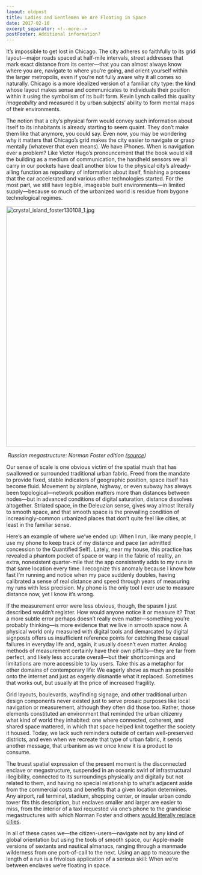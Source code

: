 ```yaml
---
layout: oldpost
title: Ladies and Gentlemen We Are Floating in Space
date: 2017-02-16
excerpt_separator: <!--more-->
postFooter: Additional information?
---
```


It’s impossible to get lost in Chicago. The city adheres so faithfully to its grid layout—major roads spaced at half-mile intervals, street addresses that mark exact distance from its center—that you can almost always know where you are, navigate to where you’re going, and orient yourself within the larger metropolis, even if you’re not fully aware why it all comes so naturally. Chicago is a more idealized version of a familiar city type: the kind whose layout makes sense and communicates to individuals their position within it using the symbolism of its built form. Kevin Lynch called this quality <em>imageability</em> and measured it by urban subjects’ ability to form mental maps of their environments.

The notion that a city’s physical form would convey such information about itself to its inhabitants is already starting to seem quaint. They don’t make them like that anymore, you could say. Even now, you may be wondering why it matters that Chicago’s grid makes the city easier to navigate or grasp mentally (whatever that even means). We have iPhones. When is navigation ever a problem? Like Victor Hugo’s pronouncement that the book would kill the building as a medium of communication, the handheld sensors we all carry in our pockets have dealt another blow to the physical city’s already-ailing function as repository of information about itself, finishing a process that the car accelerated and various other technologies started. For the most part, we still have legible, imageable built environments—in limited supply—because so much of the urbanized world is residue from bygone technological regimes.

<img class="alignnone size-full wp-image-1561 aligncenter" src="https://kneelingbus.files.wordpress.com/2017/02/crystal_island_foster130108_1.jpg" alt="crystal_island_foster130108_1.jpg" width="900" height="638" />

<em> Russian megastructure: Norman Foster edition (<a href="http://www.e-architect.co.uk/moscow/crystal-island-tower">source</a>)</em>

Our sense of scale is one obvious victim of the spatial mush that has swallowed or surrounded traditional urban fabric. Freed from the mandate to provide fixed, stable indicators of geographic position, space itself has become fluid. Movement by airplane, highway, or even subway has always been topological—network position matters more than distances between nodes—but in advanced conditions of digital saturation, distance dissolves altogether. Striated space, in the Deleuzian sense, gives way almost literally to smooth space, and that smooth space is the prevailing condition of increasingly-common urbanized places that don’t quite feel like cities, at least in the familiar sense.

Here’s an example of where we’ve ended up: When I run, like many people, I use my phone to keep track of my distance and pace (an admitted concession to the Quantified Self). Lately, near my house, this practice has revealed a phantom pocket of space or warp in the fabric of reality, an extra, nonexistent quarter-mile that the app consistently adds to my runs in that same location every time. I recognize this anomaly because I know how fast I’m running and notice when my pace suddenly doubles, having calibrated a sense of real distance and speed through years of measuring my runs with less precision. My phone is the only tool I ever use to measure distance now, yet I know it’s wrong.

If the measurement error were less obvious, though, the spasm I just described wouldn’t register. How would anyone notice it or measure it? That a more subtle error perhaps doesn’t really even matter—something you’re probably thinking—is more evidence that we live in smooth space now. A physical world only measured with digital tools and demarcated by digital signposts offers us insufficient reference points for catching these casual failures in everyday life and, again, it usually doesn’t even matter. Analog methods of measurement certainly have their own pitfalls—they are far from perfect, and likely less accurate overall—but their shortcomings and limitations are more accessible to lay users. Take this as a metaphor for other domains of contemporary life: We eagerly shove as much as possible onto the internet and just as eagerly dismantle what it replaced. Sometimes that works out, but usually at the price of increased fragility.

Grid layouts, boulevards, wayfinding signage, and other traditional urban design components never existed just to serve prosaic purposes like local navigation or measurement, although they often did those too. Rather, those elements constituted an environment that reminded the urban citizenry what kind of world they inhabited: one where connected, coherent, and shared space mattered, in which that space helped knit together the society it housed. Today, we lack such reminders outside of certain well-preserved districts, and even when we recreate that type of urban fabric, it sends another message, that urbanism as we once knew it is a product to consume.

The truest spatial expression of the present moment is the disconnected enclave or megastructure, suspended in an oceanic swirl of infrastructural illegibility, connected to its surroundings physically and digitally but not related to them, and having no special relationship to what’s adjacent aside from the commercial costs and benefits that a given location determines. Any airport, rail terminal, stadium, shopping center, or insular urban condo tower fits this description, but enclaves smaller and larger are easier to miss, from the interior of a taxi requested via one’s phone to the grandiose megastructures with which Norman Foster and others <a href="http://kellereasterling.com/articles/chrystal-island">would literally replace cities</a>.

In all of these cases we—the citizen-users—navigate not by any kind of global orientation but using the tools of smooth space, our Apple-made versions of sextants and nautical almanacs, ranging through a manmade wilderness from one port-of-call to the next. Using an app to measure the length of a run is a frivolous application of a serious skill: When we’re between enclaves we’re floating in space.